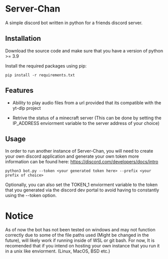 # Server-Chan
A simple discord bot written in python for a friends discord server.

## Installation
Download the source code and make sure that you have a version of python >= 3.9

Install the required packages using pip:

    pip install -r requirements.txt

## Features
- Ability to play audio files from a url provided that its compatible
with the yt-dlp project

- Retrive the status of a minecraft server (This can be done by setting the IP_ADDRESS enviorment variable to the server address of your choice)

## Usage
In order to run another instance of Server-Chan, you will need to create your own discord application and generate your own token
more information can be found here: https://discord.com/developers/docs/intro

    python3 bot.py --token <your generated token here> --prefix <your prefix of choice>

Optionally, you can also set the TOKEN_1 enviorment variable to the token that you generated via the discord dev portal to avoid having to constantly using the --token option.

# Notice
As of now the bot has not been tested on windows and may not function correctly due to some of the file paths used (Might be changed in the future), will likely
work if running inside of WSL or git bash. For now, It is recomended that if you intend on hosting your own instance that you run it in a
unix like enviorment. (Linux, MacOS, BSD etc.)
